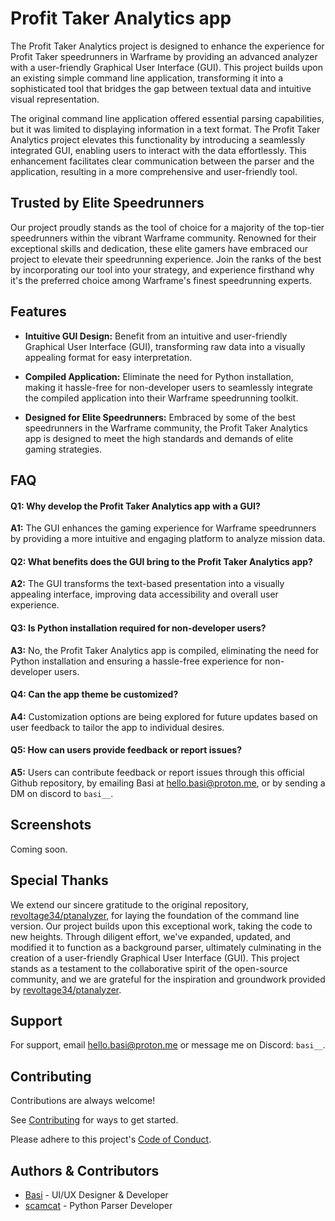 # Profit Taker Analytics app

The Profit Taker Analytics project is designed to enhance the experience for Profit Taker speedrunners in Warframe by providing an advanced analyzer with a user-friendly Graphical User Interface (GUI). This project builds upon an existing simple command line application, transforming it into a sophisticated tool that bridges the gap between textual data and intuitive visual representation.

The original command line application offered essential parsing capabilities, but it was limited to displaying information in a text format. The Profit Taker Analytics project elevates this functionality by introducing a seamlessly integrated GUI, enabling users to interact with the data effortlessly. This enhancement facilitates clear communication between the parser and the application, resulting in a more comprehensive and user-friendly tool.

## Trusted by Elite Speedrunners

Our project proudly stands as the tool of choice for a majority of the top-tier speedrunners within the vibrant Warframe community. Renowned for their exceptional skills and dedication, these elite gamers have embraced our project to elevate their speedrunning experience. Join the ranks of the best by incorporating our tool into your strategy, and experience firsthand why it's the preferred choice among Warframe's finest speedrunning experts.

## Features

- **Intuitive GUI Design:** Benefit from an intuitive and user-friendly Graphical User Interface (GUI), transforming raw data into a visually appealing format for easy interpretation.

- **Compiled Application:** Eliminate the need for Python installation, making it hassle-free for non-developer users to seamlessly integrate the compiled application into their Warframe speedrunning toolkit.

- **Designed for Elite Speedrunners:** Embraced by some of the best speedrunners in the Warframe community, the Profit Taker Analytics app is designed to meet the high standards and demands of elite gaming strategies.
## FAQ

#### Q1: Why develop the Profit Taker Analytics app with a GUI?

**A1:** The GUI enhances the gaming experience for Warframe speedrunners by providing a more intuitive and engaging platform to analyze mission data.

#### Q2: What benefits does the GUI bring to the Profit Taker Analytics app?

**A2:** The GUI transforms the text-based presentation into a visually appealing interface, improving data accessibility and overall user experience.

#### Q3: Is Python installation required for non-developer users?

**A3:** No, the Profit Taker Analytics app is compiled, eliminating the need for Python installation and ensuring a hassle-free experience for non-developer users.

#### Q4: Can the app theme be customized?

**A4:** Customization options are being explored for future updates based on user feedback to tailor the app to individual desires.

#### Q5: How can users provide feedback or report issues?

**A5:** Users can contribute feedback or report issues through this official Github repository, by emailing Basi at hello.basi@proton.me, or by sending a DM on discord to ``basi__``.

## Screenshots

Coming soon.

## Special Thanks

We extend our sincere gratitude to the original repository, [revoltage34/ptanalyzer](https://github.com/revoltage34/ptanalyzer), for laying the foundation of the command line version. Our project builds upon this exceptional work, taking the code to new heights. Through diligent effort, we've expanded, updated, and modified it to function as a background parser, ultimately culminating in the creation of a user-friendly Graphical User Interface (GUI). This project stands as a testament to the collaborative spirit of the open-source community, and we are grateful for the inspiration and groundwork provided by [revoltage34/ptanalyzer](https://github.com/revoltage34/ptanalyzer).

## Support

For support, email hello.basi@proton.me or message me on Discord: ``basi__``.

## Contributing

Contributions are always welcome!

See [Contributing](CONTRIBUTING.md) for ways to get started.

Please adhere to this project's [Code of Conduct](CODE_OF_CONDUCT.md).

## Authors & Contributors

- [Basi](https://github.com/Basiiii) - UI/UX Designer & Developer
- [scamcat](https://github.com/ScamCatt) - Python Parser Developer
